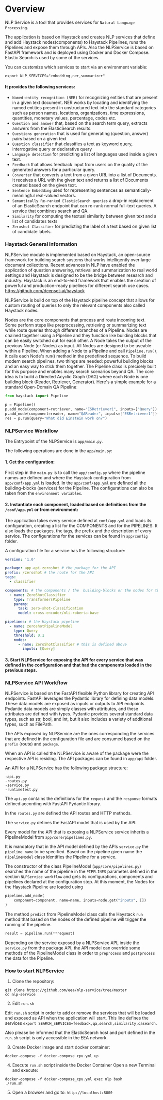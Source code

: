 # Overview

NLP Service is a tool that provides services for ``Natural Language Processing``.

The application is based on Haystack and creates NLP services that define and add Haystack nodes(components) to Haystack Pipelines, runs the Pipelines and expose them through APIs.
Also the NLPService is based on FastAPI framework and is deployed using Docker and Docker Compose.
Elastic Search is used by some of the services.

You can customize which services to start via an environment variable:
```shell
export NLP_SERVICES="embedding,ner,summarizer"
```


#### It provides the following services:

- ``Named-entity recognition (NER)`` for recognizing entities that are present in a given text document. NER works by locating and identifying the named entities present in unstructured text into the standard categories such as person names, locations, organizations, time expressions, quantities, monetary values, percentage, codes etc.
- ``Question and answer`` that, based on the search term query, extracts answers from the ElasticSearch results.
- ``Questions generation`` that is used for generating (question, answer) pairs based on a given text
- ``Question classifier`` that classifies a text as keyword query, interrogative query or declarative query
- ``Language detection`` for predicting a list of languages used inside a given text.
- ``Feedback`` that allows feedback input from users on the quality of the generated answers for a particular query.
- ``Converter`` that converts a text from a given URL into a list of Documents. It receives a URL with the given text and returns a list of Documents created based on the given text.
- ``Sentence Embedding`` used for representing sentences as semantically-meaningful real-valued vectors. 
- ``Semantically Re-ranked ElasticSearch queries`` a drop-in replacement of an ElasticSearch endpoint that can re-rank normal full-text queries. A service that combines search and QA.
- ``Similarity`` for computing the textual similarity between given text and a list of candidates texts
- ``Zeroshot Classifier`` for predicting the label of a text based on given list of candidate labels.

### Haystack General Information
NLPService module is implemented based on Haystack, an open-source framework for building search systems that works intelligently over large document collections.
Recent advances in NLP have enabled the application of question answering, retrieval and summarization to real world settings and Haystack is designed to be the bridge between research and industry.
Haystack is an end-to-end framework that enables the creation of powerful and production-ready pipelines for different search use cases.
https://github.com/deepset-ai/haystack

NLPService is build on top of the Haystack pipeline concept that allows for custom routing of queries to only the relevant components also called Haystack nodes.

Nodes are the core components that process and route incoming text. Some perform steps like preprocessing, retrieving or summarizing text while route queries through different branches of a Pipeline. Nodes are chained together using a Pipeline and they function like building blocks that can be easily switched out for each other. A Node takes the output of the previous Node (or Nodes) as input.
All Nodes are designed to be useable within a Pipeline. When adding a Node to a Pipeline and call ``Pipeline.run()``, it calls each Node's run() method in the predefined sequence.
To build modern search pipelines, two things are needed: powerful building blocks and an easy way to stick them together. The Pipeline class is precisely built for this purpose and enables many search scenarios beyond QA. The core idea is to build a Directed Acyclic Graph (DAG) where each Node is one building block (Reader, Retriever, Generator). Here's a simple example for a standard Open-Domain QA Pipeline:

```python
from haystack import Pipeline

p = Pipeline()
p.add_node(component=retriever, name="ESRetriever1", inputs=["Query"])
p.add_node(component=reader, name="QAReader", inputs=["ESRetriever1"])
res = p.run(query="What did Einstein work on?")

```

### NLPService Workflow

The Entrypoint of the NLPService is ``app/main.py``.

The following operations are done in the ``app/main.py``:

#### 1. Get the configuration:

First step in the ``main.py`` is to call the ``app/config.py`` where the pipeline names are defined  and where the Haystack configuration from ``app/conf/app.yml`` is loaded. In the ``app/conf/app.yml`` are defined all the building-blocks (services) for the Pipeline.
The configurations can also be taken from the ``environment variables``.

#### 2. Instantiate each component, loaded based on definitions from the ``/conf/app.yml`` or from environment:

The application takes every service defined at ``conf/app.yml`` and loads its configuration, creating a list for the COMPONENTS and for the PIPELINES. It also loads the packages, the tags, the prefix and the description of every service.
The configurations for the services can be found in ``app/config`` folder.

A configuration file for a service has the following structure:
```yml
version: '1.0'

package: app.api.zeroshot # the package for the API
prefix: /zeroshot # the route for the API
tags:
  - classifier

components: # the components / the  building-blocks or the nodes for the Haystack Pipeline
  - name: ZeroShotClassifier
    type: TransformersPipeline
    params:
      task: zero-shot-classification
      model: cross-encoder/nli-roberta-base

pipelines: # the Haystack pipeline
  - name: zeroshotPipelineModel
    type: Query
    threshold: 0.1
    nodes:
      - name: ZeroShotClassifier # this is defined above
        inputs: [Query]
```
#### 3. Start NLPService for exposing the API for every service that was defined in the configuration and that had the components loaded in the previous steps.


### NLPService API Workflow

NLPService is based on the FastAPI flexible Python library for creating API endpoints.
FastAPI leverages the Pydantic library for defining data models. These data models are exposed as inputs or outputs to API endpoints. Pydantic data models are simply classes with attributes, and these attributes are defined with types. Pydantic provides several standard data types, such as str, bool, and int, but it also includes a variety of additional types, such as FilePath.

The APIs exposed by NLPService are the ones corresponding the services that are defined in the configuration file and are consumed based on the ``prefix`` (route) and ``package``.

When an API is called the NLPService is aware of the package were the respective API is residing. The API packages can be found in ``app/api`` folder.

An API for a NLPService has the following package structure:

```
-api.py
-routes.py
-service.py
-runtimetest.py
```

The ``api.py`` contains the definitions for the ``request`` and the ``response`` formats defined according with FastAPI  Pydantic library.

In the ``routes.py`` are defined the API routes and HTTP methods.

The ``service.py`` defines the FastAPI model that is used by the API.

Every model for the API that is exposing a NLPService service inherits a PipelineModel  from ``app/core/pipelines.py``.

It is mandatory that in the API model defined by the APIs ``service.py`` the ``pipeline name`` to be specified. Based on the pipeline given name the ``PipelineModel`` class identifies the Pipeline for a service.

The constructor of the class PipelineModel (``app/core/pipelines.py``) searches the name of the pipeline in the ``PIPELINES`` parametes defined  in the section ``NLPService workflow`` and gets its configurations, components and pipelines declared at the configuration step.
At this moment, the Nodes for the Haystack Pipeline are loaded using
```python
pipeline.add_node(
    component=component, name=name, inputs=node.get("inputs", [])
)
```
The method ``predict`` from PipelineModel class calls the Haystack ``run`` method that based on the nodes of the defined pipeline will trigger the running of the pipeline.

```Python
result = pipeline.run(**request)
```

Depending on the service exposed by a NLPService API, inside the ``service.py`` from the package API, the API model can override some methods of the PipelineModel class in order to ``preprocess`` and ``postprocess`` the data for the Pipeline.


### How to start NLPService

1. Clone the repository:
```shell
git clone https://github.com/eea/nlp-service/tree/master
cd nlp-service
```
2. Edit ``run.sh``

Edit ``run.sh`` script in order to add or remove the services that will be loaded and exposed as API when the application will start.
This line defines the services ``export SEARCH_SERVICES=feedback,qa,search,similarity,qasearch``.

Also please be informed that the ElasticSearch host and port defined in the ``run.sh`` script  is only accessible in the EEA network.

3. Create Docker image and start docker container:
```shell
docker-compose -f docker-compose_cpu.yml up
```

4. Execute ``run.sh`` script inside the Docker Container
Open a new Terminal and execute:

```shell
docker-compose -f docker-compose_cpu.yml exec nlp bash
./run.sh
```



5. Open a browser and go to:  ``http://localhost:8000``

